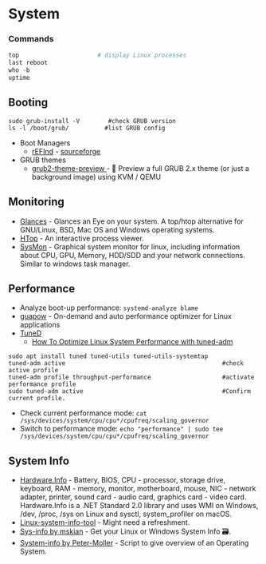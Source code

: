 # System

### Commands
````powershell
top                      # display Linux processes
last reboot
who -b
uptime
````

## Booting
````
sudo grub-install -V        #check GRUB version
ls -l /boot/grub/          #list GRUB config
````
- Boot Managers
  - [rEFInd](https://www.rodsbooks.com/refind/) - [sourceforge](https://sourceforge.net/projects/refind/)
- GRUB themes
  - [grub2-theme-preview ](https://github.com/hartwork/grub2-theme-preview) - 🌇 Preview a full GRUB 2.x theme (or just a background image) using KVM / QEMU 

## Monitoring
- [Glances](https://github.com/nicolargo/glances) - Glances an Eye on your system. A top/htop alternative for GNU/Linux, BSD, Mac OS and Windows operating systems.
- [HTop](https://github.com/htop-dev/htop) - An interactive process viewer.
- [SysMon](https://github.com/MatthiasSchinzel/sysmon) - Graphical system monitor for linux, including information about CPU, GPU, Memory, HDD/SDD and your network connections. Similar to windows task manager.

## Performance
- Analyze boot-up performance: `systemd-analyze blame`
- [guapow](https://github.com/vinifmor/guapow) - On-demand and auto performance optimizer for Linux applications 
- [TuneD](https://github.com/redhat-performance/tuned)
  - [How To Optimize Linux System Performance with tuned-adm](https://computingforgeeks.com/optimize-linux-system-performance-with-tuned-adm/)
````
sudo apt install tuned tuned-utils tuned-utils-systemtap
tuned-adm active                                            #check active profile
tuned-adm profile throughput-performance                    #activate performance profile
sudo tuned-adm active                                       #Confirm current profile.
````
- Check current performance mode: `cat /sys/devices/system/cpu/cpu*/cpufreq/scaling_governor`
- Switch to performance mode: `echo "performance" | sudo tee /sys/devices/system/cpu/cpu*/cpufreq/scaling_governor`


## System Info
- [Hardware.Info](https://github.com/jinjinov/hardware.info) - Battery, BIOS, CPU - processor, storage drive, keyboard, RAM - memory, monitor, motherboard, mouse, NIC - network adapter, printer, sound card - audio card, graphics card - video card. Hardware.Info is a .NET Standard 2.0 library and uses WMI on Windows, /dev, /proc, /sys on Linux and sysctl, system_profiler on macOS.
- [Linux-system-info-tool](https://github.com/lucidtrip/linux-system-info-tool) - Might need a refreshment.
- [Sys-info by mskian](https://github.com/mskian/sys-info) - Get your Linux or Windows System Info 🗃.
- [System-info by Peter-Moller](https://github.com/Peter-Moller/system-info) - Script to give overview of an Operating System.
